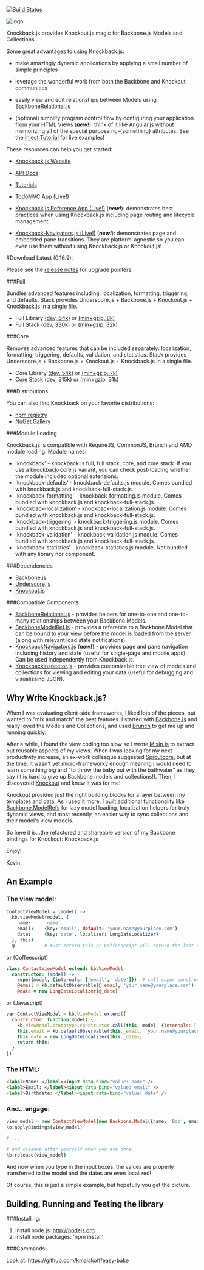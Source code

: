 [![Build Status](https://secure.travis-ci.org/kmalakoff/knockback.png)](http://travis-ci.org/kmalakoff/knockback)

![logo](https://github.com/kmalakoff/knockback/raw/master/media/logo.png)

Knockback.js provides Knockout.js magic for Backbone.js Models and Collections.

Some great advantages to using Knockback.js:

* make amazingly dynamic applications by applying a small number of simple principles

* leverage the wonderful work from both the Backbone and Knockout communities

* easily view and edit relationships between Models using [BackboneRelational.js](https://github.com/PaulUithol/Backbone-relational/)

* (optional) simplify program control flow by configuring your application from your HTML Views (***new!***): think of it like Angular.js without memorizing all of the special purpose ng-{something} attributes. See the [Inject Tutorial](http://kmalakoff.github.com/knockback/tutorial_inject.html) for live examples!


These resources can help you get started:

* [Knockback.js Website](http://kmalakoff.github.com/knockback/)

* [API Docs](http://kmalakoff.github.com/knockback/doc/index.html)

* [Tutorials](http://kmalakoff.github.com/knockback/tutorials_introduction.html)

* [TodoMVC App (Live!)](http://kmalakoff.github.com/knockback-todos-app/)

* [Knockback.js Reference App (Live!)](http://kmalakoff.github.com/knockback-reference-app/) (***new!***): demonstrates best practices when using Knockback.js including page routing and lifecycle management.

* [Knockback-Navigators.js (Live!)](http://kmalakoff.github.com/knockback-navigators) (***new!***): demonstrates page and embedded pane transitions. They are platform-agnostic so you can even use them without using Knockback.js or Knockout.js!


#Download Latest (0.16.9):

Please see the [release notes](https://github.com/kmalakoff/knockback/blob/master/RELEASE_NOTES.md) for upgrade pointers.

###Full

Bundles advanced features including: localization, formatting, triggering, and defaults. Stack provides Underscore.js + Backbone.js + Knockout.js + Knockback.js in a single file.

* Full Library [(dev, 64k)](https://raw.github.com/kmalakoff/knockback/0.16.9/knockback.js) or [(min+gzip, 8k)](https://raw.github.com/kmalakoff/knockback/0.16.9/knockback.min.js)
* Full Stack [(dev, 330k)](https://raw.github.com/kmalakoff/knockback/0.16.9/knockback-full-stack.js) or [(min+gzip, 32k)](https://raw.github.com/kmalakoff/knockback/0.16.9/knockback-full-stack.min.js)

###Core

Removes advanced features that can be included separately: localization, formatting, triggering, defaults, validation, and statistics. Stack provides Underscore.js + Backbone.js + Knockout.js + Knockback.js in a single file.

* Core Library [(dev, 54k)](https://raw.github.com/kmalakoff/knockback/0.16.9/knockback-core.js) or [(min+gzip, 7k)](https://raw.github.com/kmalakoff/knockback/0.16.9/knockback-core.min.js)
* Core Stack [(dev, 315k)](https://raw.github.com/kmalakoff/knockback/0.16.9/knockback-core-stack.js) or [(min+gzip, 31k)](https://raw.github.com/kmalakoff/knockback/0.16.9/knockback-core-stack.min.js)

###Distributions

You can also find Knockback on your favorite distributions:

* [npm registry](http://search.npmjs.org/#/knockback)
* [NuGet Gallery](http://nuget.org/packages/Knockback.js)

###Module Loading

Knockback.js is compatible with RequireJS, CommonJS, Brunch and AMD module loading. Module names:

* 'knockback' - knockback.js full, full stack, core, and core stack. If you use a knockback-core.js variant, you can check post-loading whether the module included optional extensions.
* 'knockback-defaults' - knockback-defaults.js module. Comes bundled with knockback.js and knockback-full-stack.js.
* 'knockback-formatting' - knockback-formatting.js module. Comes bundled with knockback.js and knockback-full-stack.js.
* 'knockback-localization' - knockback-localization.js module. Comes bundled with knockback.js and knockback-full-stack.js.
* 'knockback-triggering' - knockback-triggering.js module. Comes bundled with knockback.js and knockback-full-stack.js.
* 'knockback-validation' - knockback-validation.js module. Comes bundled with knockback.js and knockback-full-stack.js.
* 'knockback-statistics' - knockback-statistics.js module. Not bundled with any library nor component.

###Dependencies

* [Backbone.js](http://backbonejs.org/)
* [Underscore.js](http://underscorejs.org/)
* [Knockout.js](http://knockoutjs.com/)

###Compatible Components

* [BackboneRelational.js](https://github.com/PaulUithol/Backbone-relational/) - provides helpers for one-to-one and one-to-many relationships between your Backbone.Models.
* [BackboneModelRef.js](https://github.com/kmalakoff/backbone-modelref/) - provides a reference to a Backbone.Model that can be bound to your view before the model is loaded from the server (along with relevant load state notifications).
* [KnockbackNavigators.js](https://github.com/kmalakoff/knockback-navigators/) (***new!***) - provides page and pane navigation including history and state (useful for single-page and mobile apps). Can be used independently from Knockback.js.
* [KnockbackInspector.js](https://github.com/kmalakoff/knockback-inspector/) - provides customizable tree view of models and collections for viewing and editing your data (useful for debugging and visualizaing JSON).


Why Write Knockback.js?
-----------------------

When I was evaluating client-side frameworks, I liked lots of the pieces, but wanted to "mix and match" the best features. I started with [Backbone.js](http://documentcloud.github.com/backbone/) and really loved the Models and Collections, and used [Brunch](http://brunch.io/) to get me up and running quickly.

After a while, I found the view coding too slow so I wrote [Mixin.js](https://github.com/kmalakoff/mixin) to extract out reusable aspects of my views. When I was looking for my next productivity increase, an ex-work colleague suggested [Sproutcore](http://www.sproutcore.com/), but at the time, it wasn't yet micro-frameworky enough meaning I would need to learn something big and "to throw the baby out with the bathwater" as they say (it is hard to give up Backbone models and collections!). Then, I discovered [Knockout](http://knockoutjs.com/) and knew it was for me!

Knockout provided just the right building blocks for a layer between my templates and data. As I used it more, I built additional functionality like [Backbone.ModelRefs](https://github.com/kmalakoff/backbone-modelref) for lazy model loading, localization helpers for truly dynamic views, and most recently, an easier way to sync collections and their model's view models.

So here it is...the refactored and shareable version of my Backbone bindings for Knockout: Knockback.js

Enjoy!

Kevin

An Example
----------

### The view model:

```coffeescript
ContactViewModel = (model) ->
  kb.viewModel(model, {
    name:     'name'
    email:    {key:'email', default: 'your.name@yourplace.com'}
    date:     {key:'date', localizer: LongDateLocalizer}
  }, this)
  @           # must return this or Coffeescript will return the last statement which is not what we want!
```

or (Coffeescript)

```coffeescript
class ContactViewModel extends kb.ViewModel
  constructor: (model) ->
    super(model, {internals: ['email', 'date']})  # call super constructor: @name, @_email, and @_date created in super from the model attributes
    @email = kb.defaultObservable(@_email, 'your.name@yourplace.com')
    @date = new LongDateLocalizer(@_date)
```

or (Javascript)

```javascript
var ContactViewModel = kb.ViewModel.extend({
  constructor: function(model) {
    kb.ViewModel.prototype.constructor.call(this, model, {internals: ['email', 'date']});   // call super constructor: @name, @_email, and @_date created in super from the model attributes
    this.email = kb.defaultObservable(this._email, 'your.name@yourplace.com');
    this.date = new LongDateLocalizer(this._date);
    return this;
  }
});
```

### The HTML:

```html
<label>Name: </label><input data-bind="value: name" />
<label>Email: </label><input data-bind="value: email" />
<label>Birthdate: </label><input data-bind="value: date" />
```

### And...engage:

```coffeescript
view_model = new ContactViewModel(new Backbone.Model({name: 'Bob', email: 'bob@bob.com', date: new Date()}))
ko.applyBindings(view_model)

# ...

# and cleanup after yourself when you are done.
kb.release(view_model)
```

And now when you type in the input boxes, the values are properly transferred to the model and the dates are even localized!

Of course, this is just a simple example, but hopefully you get the picture.



Building, Running and Testing the library
-----------------------

###Installing:

1. install node.js: http://nodejs.org
2. install node packages: 'npm install'

###Commands:

Look at: https://github.com/kmalakoff/easy-bake